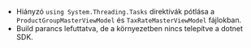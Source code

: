 - Hiányzó `using System.Threading.Tasks` direktívák pótlása a `ProductGroupMasterViewModel` és `TaxRateMasterViewModel` fájlokban.
- Build parancs lefuttatva, de a környezetben nincs telepítve a dotnet SDK.
